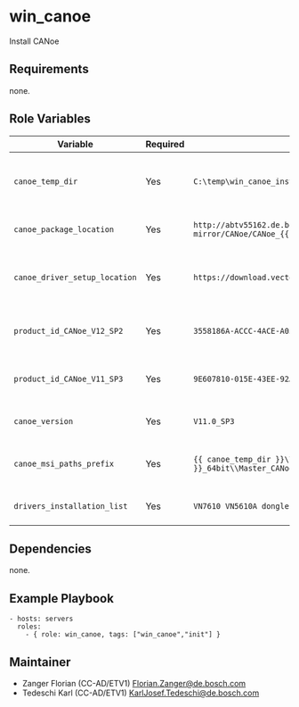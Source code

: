 win_canoe
=========

Install CANoe

Requirements
------------

none.

Role Variables
--------------

Variable | Required  | Default | Description
-------- | --------- | ------- | -----------
`canoe_temp_dir` | Yes | `C:\temp\win_canoe_install` | Path for CANoe temporary download folder
`canoe_package_location` | Yes | `http://abtv55162.de.bosch.com:8084/doit-mirror/CANoe/CANoe_{{ canoe_version }}_64bit.zip` | CANoe package location
`canoe_driver_setup_location` | Yes | `https://download.vector.com/drivers/Vector_Driver_Setup.zip` | CANoe Driver setup download location
`product_id_CANoe_V12_SP2` | Yes | `3558186A-ACCC-4ACE-A03C-369ACF4D0D35` | CANoe product ID for version 12.0 SP2
`product_id_CANoe_V11_SP3` | Yes | `9E607810-015E-43EE-92A8-4C1F266E1805` | CANoe product ID for version 11.0 SP3
`canoe_version` | Yes | `V11.0_SP3` | CANoe default version
`canoe_msi_paths_prefix` | Yes | `{{ canoe_temp_dir }}\\CANoe_{{ canoe_version }}_64bit\\Master_CANoe_64bit\\CANoe\\Files\\` | CANoe default path for msi files
`drivers_installation_list` | Yes | `VN7610 VN5610A dongle` | List of drivers to install

Dependencies
------------

none.

Example Playbook
----------------

    - hosts: servers
      roles:
        - { role: win_canoe, tags: ["win_canoe","init"] }

Maintainer
------------------

- Zanger Florian (CC-AD/ETV1) <Florian.Zanger@de.bosch.com>
- Tedeschi Karl (CC-AD/ETV1) <KarlJosef.Tedeschi@de.bosch.com>